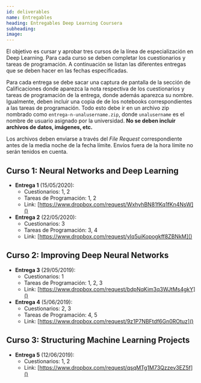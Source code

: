 ```yaml
---
id: deliverables
name: Entregables
heading: Entregables Deep Learning Coursera
subheading: 
image: 
---
```


El objetivo es cursar y aprobar tres cursos de la línea de especialización en Deep Learning. Para cada curso se deben completar los cuestionarios y tareas de programación. A continuación se listan las diferentes entregas que se deben hacer en las fechas especificadas.

Para cada entrega se debe sacar una captura de pantalla de la sección de Calificaciones donde aparezca la nota respectiva de los cuestionarios y tareas de programación de la entrega, donde además aparezca su nombre. Igualmente, deben incluir una copia de de los notebooks correspondientes a las tareas de programación. Todo esto debe ir en un archivo zip nombrado como `entrega-n-unalusername.zip`, donde `unalusername` es el nombre de usuario asignado por la universidad. **No se deben incluir archivos de datos, imágenes, etc.**

Los archivos deben enviarse a través del *File Request* correspondiente antes de la media noche de la fecha límite. Envíos fuera de la hora límite no serán tenidos en cuenta.

## Curso 1: Neural Networks and Deep Learning

* **Entrega 1** (15/05/2020): 
  * Cuestionarios: 1, 2
  * Tareas de Programación: 1, 2
  * Link: [https://www.dropbox.com/request/WxhyhBN81fKq1fKn4NsW]()
* **Entrega 2** (22/05/2020):
  * Cuestionarios: 3
  * Tareas de Programación: 3, 4
  * Link: [https://www.dropbox.com/request/yIq5uiKopogkff8ZBNkM]()

## Curso 2: Improving Deep Neural Networks

* **Entrega 3** (29/05/2019):
  * Cuestionarios: 1
  * Tareas de Programación: 1, 2, 3
  * Link: [https://www.dropbox.com/request/bdpNqKim3q3WJtMs4gkY]()
* **Entrega 4** (5/06/2019):
  * Cuestionarios: 2, 3
  * Tareas de Programación: 4, 5
  * Link: [https://www.dropbox.com/request/9z1P7NBFtdf6Gn0ROtuz]()

## Curso 3: Structuring Machine Learning Projects

* **Entrega 5** (12/06/2019):
  * Cuestionarios: 1, 2
  * Link: [https://www.dropbox.com/request/qsqMTg1M73Qzzev3EZ5f]()
  



